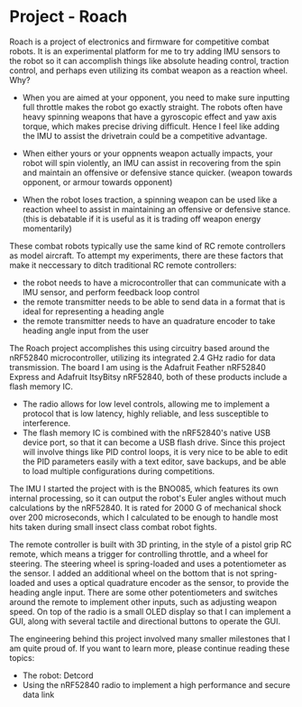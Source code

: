 Project - Roach
===============

Roach is a project of electronics and firmware for competitive combat robots. It is an experimental platform for me to try adding IMU sensors to the robot so it can accomplish things like absolute heading control, traction control, and perhaps even utilizing its combat weapon as a reaction wheel. Why?

 * When you are aimed at your opponent, you need to make sure inputting full throttle makes the robot go exactly straight. The robots often have heavy spinning weapons that have a gyroscopic effect and yaw axis torque, which makes precise driving difficult. Hence I feel like adding the IMU to assist the drivetrain could be a competitive advantage.

 * When either yours or your oppnents weapon actually impacts, your robot will spin violently, an IMU can assist in recovering from the spin and maintain an offensive or defensive stance quicker. (weapon towards opponent, or armour towards opponent)

 * When the robot loses traction, a spinning weapon can be used like a reaction wheel to assist in maintaining an offensive or defensive stance. (this is debatable if it is useful as it is trading off weapon energy momentarily)

These combat robots typically use the same kind of RC remote controllers as model aircraft. To attempt my experiments, there are these factors that make it neccessary to ditch traditional RC remote controllers:

 * the robot needs to have a microcontroller that can communicate with a IMU sensor, and perform feedback loop control
 * the remote transmitter needs to be able to send data in a format that is ideal for representing a heading angle
 * the remote transmitter needs to have an quadrature encoder to take heading angle input from the user

The Roach project accomplishes this using circuitry based around the nRF52840 microcontroller, utilizing its integrated 2.4 GHz radio for data transmission. The board I am using is the Adafruit Feather nRF52840 Express and Adafruit ItsyBitsy nRF52840, both of these products include a flash memory IC.

 * The radio allows for low level controls, allowing me to implement a protocol that is low latency, highly reliable, and less susceptible to interference.
 * The flash memory IC is combined with the nRF52840's native USB device port, so that it can become a USB flash drive. Since this project will involve things like PID control loops, it is very nice to be able to edit the PID parameters easily with a text editor, save backups, and be able to load multiple configurations during competitions.

The IMU I started the project with is the BNO085, which features its own internal processing, so it can output the robot's Euler angles without much calculations by the nRF52840. It is rated for 2000 G of mechanical shock over 200 microseconds, which I calculated to be enough to handle most hits taken during small insect class combat robot fights.

The remote controller is built with 3D printing, in the style of a pistol grip RC remote, which means a trigger for controlling throttle, and a wheel for steering. The steering wheel is spring-loaded and uses a potentiometer as the sensor. I added an additional wheel on the bottom that is not spring-loaded and uses a optical quadrature encoder as the sensor, to provide the heading angle input. There are some other potentiometers and switches around the remote to implement other inputs, such as adjusting weapon speed. On top of the radio is a small OLED display so that I can implement a GUI, along with several tactile and directional buttons to operate the GUI.

The engineering behind this project involved many smaller milestones that I am quite proud of. If you want to learn more, please continue reading these topics:

 * The robot: Detcord
 * Using the nRF52840 radio to implement a high performance and secure data link

